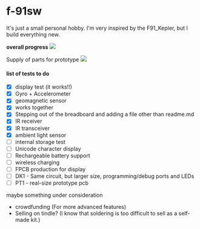 # f-91sw
It's just a small personal hobby. I'm very inspired by the F91_Kepler, but I build everything new.

**overall progress**
![](https://geps.dev/progress/10)

Supply of parts for prototype
![](https://geps.dev/progress/80)


#### **list of tests to do**
- [x] display test (it works!!)
- [x] Gyro + Accelerometer
- [x] geomagnetic sensor
- [x] works together
- [x] Stepping out of the breadboard and adding a file other than readme.md
- [x] IR receiver
- [x] IR transceiver
- [x] ambient light sensor
- [ ] internal storage test
- [ ] Unicode character display
- [ ] Rechargeable battery support
- [ ] wireless charging
- [ ] FPCB production for display
- [ ] DK1 - Same circuit, but larger size, programming/debug ports and LEDs
- [ ] PT1 - real-size prototype pcb

maybe something under consideration
 - crowdfunding (For more advanced features)
 - Selling on tindle? (I know that soldering is too difficult to sell as a self-made kit.)
 
